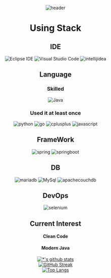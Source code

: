 <div align="center">

![header](https://capsule-render.vercel.app/api?type=waving&color=random&height=150&section=header&text=Hello,%20World!&fontSize=70)<br>
# Using Stack
## IDE
![Eclipse IDE](https://img.shields.io/badge/Eclipse%20IDE-2C2255.svg?&style=for-the-badge&logo=Eclipse%20IDE&logoColor=white)
![Visual Studio Code](https://img.shields.io/badge/Visual%20Studio%20Code-007ACC.svg?&style=for-the-badge&logo=Visual%20Studio%20Code&logoColor=white)
![intellijidea](https://img.shields.io/badge/intellijidea-000000.svg?&style=for-the-badge&logo=intellijidea&logoColor=white)
## Language
### Skilled
![Java](https://img.shields.io/badge/java-%23ED8B00.svg?style=for-the-badge&logo=openjdk&logoColor=white)
### Used it at least once
![python](https://img.shields.io/badge/python-007396.svg?&style=for-the-badge&logo=python&logoColor=white)
![go](https://img.shields.io/badge/go-00ADD8.svg?&style=for-the-badge&logo=go&logoColor=white)
![cplusplus](https://img.shields.io/badge/c++-00599C.svg?&style=for-the-badge&logo=cplusplus&logoColor=white)
![javascript](https://img.shields.io/badge/javascript-F7DF1E.svg?&style=for-the-badge&logo=javascript&logoColor=white)

## FrameWork
![spring](https://img.shields.io/badge/spring-6DB33F.svg?&style=for-the-badge&logo=spring&logoColor=white)
![springboot](https://img.shields.io/badge/springboot-6DB33F.svg?&style=for-the-badge&logo=springboot&logoColor=white)

## DB
![mariadb](https://img.shields.io/badge/mariadb-003545.svg?&style=for-the-badge&logo=mariadb&logoColor=white)
![MySql](https://img.shields.io/badge/MySql-4479A1.svg?&style=for-the-badge&logo=MySql&logoColor=white)
![apachecouchdb](https://img.shields.io/badge/apachecouchdb-E42528.svg?&style=for-the-badge&logo=apachecouchdb&logoColor=white)

## DevOps
![selenium](https://img.shields.io/badge/selenium-43B02A.svg?&style=for-the-badge&logo=selenium&logoColor=white)

## Current Interest
#### Clean Code
#### Modern Java

<div name="additionalbadge" display="inline">

[![*'s github stats](https://github-readme-stats.vercel.app/api?username=Dalaranian)](https://github.com/Dalaranian)<br>
[![GitHub Streak](https://streak-stats.demolab.com?user=Dalaranian)](https://git.io/streak-stats)<br>
[![Top Langs](https://github-readme-stats.vercel.app/api/top-langs/?username=Dalaranian)](https://github.com/Dalaranian/github-readme-stats)<br>

</div>
</div>
